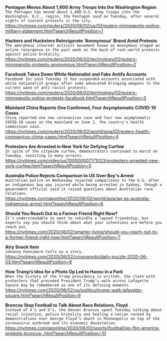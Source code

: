 **Pentagon Moves About 1,600 Army Troops Into the Washington Region**\
`The Pentagon has moved about 1,600 U.S. Army troops into the Washington, D.C., region, the Pentagon said on Tuesday, after several nights of violent protests in the city.`\
https://nytimes.com/reuters/2020/06/02/us/02reuters-minneapolis-police-military-statement.html?searchResultPosition=1

**Hackers and Hucksters Reinvigorate 'Anonymous' Brand Amid Protests**\
`The amorphous internet activist movement known as Anonymous staged an online resurgence in the past week on the back of real-world protests against police brutality.`\
https://nytimes.com/reuters/2020/06/02/technology/02reuters-minneapolis-protests-anonymous.html?searchResultPosition=2

**Facebook Takes Down White Nationalist and Fake Antifa Accounts**\
`Facebook Inc said Tuesday it has suspended accounts associated with white nationalist groups after some advocated bringing weapons to the current wave of anti-racist protests.`\
https://nytimes.com/reuters/2020/06/02/technology/02reuters-minneapolis-police-protests-facebook.html?searchResultPosition=3

**Mainland China Reports One Confirmed, Four Asymptomatic COVID-19 Cases**\
`China reported one new coronavirus case and four new asymptomatic COVID-19 cases in the mainland on June 2, the country's health commission said. `\
https://nytimes.com/reuters/2020/06/02/world/asia/02reuters-health-coronavirus-china-cases.html?searchResultPosition=4

**Protesters Are Arrested in New York for Defying Curfew**\
`In spite of the citywide curfew, demonstrators continued to march on Tuesday, resulting in many arrests.`\
https://nytimes.com/video/us/100000007171023/protesters-arrested-new-york-curfew.html?searchResultPosition=5

**Australia Police Rejects Comparison to US Over Boy's Arrest**\
`Australian police on Wednesday rejected comparisons to the U.S. after an indigenous boy was injured while being arrested in Sydney, though a government official said it raised questions about Australian race relations.`\
https://nytimes.com/aponline/2020/06/02/world/asia/ap-as-australia-indigenous-arrest.html?searchResultPosition=6

**Should You Reach Out to a Former Friend Right Now?**\
`It’s understandable to want to rekindle a lapsed friendship, but experts say you should think about what your intentions are before you reach out.`\
https://nytimes.com/2020/06/02/smarter-living/should-you-reach-out-to-a-former-friend-right-now.html?searchResultPosition=7

**Airy Snack Item**\
`Johanna Fennimore tells us a story.`\
https://nytimes.com/2020/06/02/crosswords/daily-puzzle-2020-06-03.html?searchResultPosition=8

**How Trump’s Idea for a Photo Op Led to Havoc in a Park**\
`When the history of the Trump presidency is written, the clash with protesters that preceded President Trump’s walk across Lafayette Square may be remembered as one of its defining moments.`\
https://nytimes.com/2020/06/02/us/politics/trump-walk-lafayette-square.html?searchResultPosition=9

**Broncos Stop Football to Talk About Race Relations, Floyd**\
`Instead of X's and O's, the Denver Broncos spent Tuesday talking about racial injustice, police brutality and healing a nation rocked by demonstrations over George Floyd’s death in Minneapolis on top of the coronavirus outbreak and its economic devastation.`\
https://nytimes.com/aponline/2020/06/02/sports/football/ap-fbn-america-protests-broncos-.html?searchResultPosition=10

